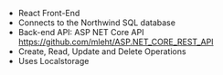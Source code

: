 - React Front-End
- Connects to the Northwind SQL database 
- Back-end API: ASP NET Core API https://github.com/mleht/ASP.NET_CORE_REST_API
- Create, Read, Update and Delete Operations
- Uses Localstorage
